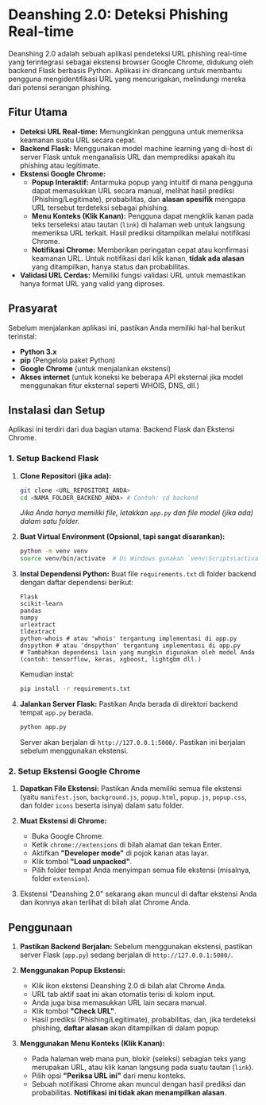 # Deanshing 2.0: Deteksi Phishing Real-time

Deanshing 2.0 adalah sebuah aplikasi pendeteksi URL phishing real-time yang terintegrasi sebagai ekstensi browser Google Chrome, didukung oleh backend Flask berbasis Python. Aplikasi ini dirancang untuk membantu pengguna mengidentifikasi URL yang mencurigakan, melindungi mereka dari potensi serangan phishing.

## Fitur Utama

* **Deteksi URL Real-time:** Memungkinkan pengguna untuk memeriksa keamanan suatu URL secara cepat.
* **Backend Flask:** Menggunakan model machine learning yang di-host di server Flask untuk menganalisis URL dan memprediksi apakah itu phishing atau legitimate.
* **Ekstensi Google Chrome:**
    * **Popup Interaktif:** Antarmuka popup yang intuitif di mana pengguna dapat memasukkan URL secara manual, melihat hasil prediksi (Phishing/Legitimate), probabilitas, dan **alasan spesifik** mengapa URL tersebut terdeteksi sebagai phishing.
    * **Menu Konteks (Klik Kanan):** Pengguna dapat mengklik kanan pada teks terseleksi atau tautan (`link`) di halaman web untuk langsung memeriksa URL terkait. Hasil prediksi ditampilkan melalui notifikasi Chrome.
    * **Notifikasi Chrome:** Memberikan peringatan cepat atau konfirmasi keamanan URL. Untuk notifikasi dari klik kanan, **tidak ada alasan** yang ditampilkan, hanya status dan probabilitas.
* **Validasi URL Cerdas:** Memiliki fungsi validasi URL untuk memastikan hanya format URL yang valid yang diproses.

## Prasyarat

Sebelum menjalankan aplikasi ini, pastikan Anda memiliki hal-hal berikut terinstal:

* **Python 3.x**
* **pip** (Pengelola paket Python)
* **Google Chrome** (untuk menjalankan ekstensi)
* **Akses internet** (untuk koneksi ke beberapa API eksternal jika model menggunakan fitur eksternal seperti WHOIS, DNS, dll.)

## Instalasi dan Setup

Aplikasi ini terdiri dari dua bagian utama: Backend Flask dan Ekstensi Chrome.

### 1. Setup Backend Flask

1.  **Clone Repositori (jika ada):**
    ```bash
    git clone <URL_REPOSITORI_ANDA>
    cd <NAMA_FOLDER_BACKEND_ANDA> # Contoh: cd backend
    ```
    *Jika Anda hanya memiliki file, letakkan `app.py` dan file model (jika ada) dalam satu folder.*

2.  **Buat Virtual Environment (Opsional, tapi sangat disarankan):**
    ```bash
    python -m venv venv
    source venv/bin/activate  # Di Windows gunakan `venv\Scripts\activate`
    ```

3.  **Instal Dependensi Python:**
    Buat file `requirements.txt` di folder backend dengan daftar dependensi berikut:
    ```
    Flask
    scikit-learn
    pandas
    numpy
    urlextract
    tldextract
    python-whois # atau 'whois' tergantung implementasi di app.py
    dnspython # atau 'dnspython' tergantung implementasi di app.py
    # Tambahkan dependensi lain yang mungkin digunakan oleh model Anda (contoh: tensorflow, keras, xgboost, lightgbm dll.)
    ```
    Kemudian instal:
    ```bash
    pip install -r requirements.txt
    ```

4.  **Jalankan Server Flask:**
    Pastikan Anda berada di direktori backend tempat `app.py` berada.
    ```bash
    python app.py
    ```
    Server akan berjalan di `http://127.0.0.1:5000/`. Pastikan ini berjalan sebelum menggunakan ekstensi.

### 2. Setup Ekstensi Google Chrome

1.  **Dapatkan File Ekstensi:**
    Pastikan Anda memiliki semua file ekstensi (yaitu `manifest.json`, `background.js`, `popup.html`, `popup.js`, `popup.css`, dan folder `icons` beserta isinya) dalam satu folder.

2.  **Muat Ekstensi di Chrome:**
    * Buka Google Chrome.
    * Ketik `chrome://extensions` di bilah alamat dan tekan Enter.
    * Aktifkan **"Developer mode"** di pojok kanan atas layar.
    * Klik tombol **"Load unpacked"**.
    * Pilih folder tempat Anda menyimpan semua file ekstensi (misalnya, folder `extension`).

3.  Ekstensi "Deanshing 2.0" sekarang akan muncul di daftar ekstensi Anda dan ikonnya akan terlihat di bilah alat Chrome Anda.

## Penggunaan

1.  **Pastikan Backend Berjalan:** Sebelum menggunakan ekstensi, pastikan server Flask (`app.py`) sedang berjalan di `http://127.0.0.1:5000/`.

2.  **Menggunakan Popup Ekstensi:**
    * Klik ikon ekstensi Deanshing 2.0 di bilah alat Chrome Anda.
    * URL tab aktif saat ini akan otomatis terisi di kolom input.
    * Anda juga bisa memasukkan URL lain secara manual.
    * Klik tombol **"Check URL"**.
    * Hasil prediksi (Phishing/Legitimate), probabilitas, dan, jika terdeteksi phishing, **daftar alasan** akan ditampilkan di dalam popup.

3.  **Menggunakan Menu Konteks (Klik Kanan):**
    * Pada halaman web mana pun, blokir (seleksi) sebagian teks yang merupakan URL, atau klik kanan langsung pada suatu tautan (`link`).
    * Pilih opsi **"Periksa URL ini"** dari menu konteks.
    * Sebuah notifikasi Chrome akan muncul dengan hasil prediksi dan probabilitas. **Notifikasi ini tidak akan menampilkan alasan**.
